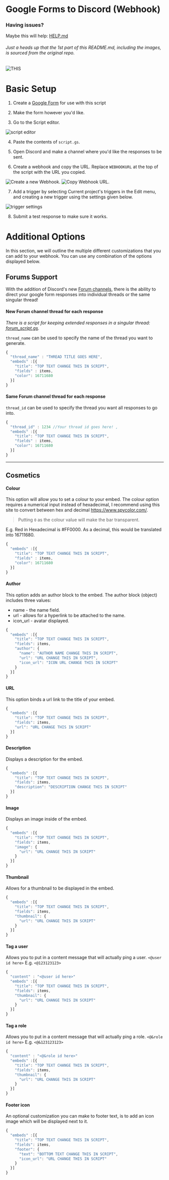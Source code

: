 # Google Forms to Discord (Webhook)

### Having issues?
Maybe this will help: [HELP.md](https://github.com/Kelo/Google-Forms-to-Discord-Extended/blob/master/HELP.md)

###### Just a heads up that the 1st part of this README.md, including the images, is sourced from the original repo.

![THIS](https://pillow.s-ul.eu/6ev89Z6J)

# Basic Setup

1) Create a [Google Form](https://docs.google.com/forms/u/0/) for use with this script
2) Make the form however you'd like.

3) Go to the Script editor.

![script editor](https://pillow.s-ul.eu/iLfUuy9l.png)

4) Paste the contents of `script.gs`.

5) Open Discord and make a channel where you'd like the responses to be sent.
6) Create a webhook and copy the URL. Replace `WEBHOOKURL` at the top of the script with the URL you copied.

![Create a new Webhook.](https://pillow.s-ul.eu/9G6CaZ7P)
![Copy Webhook URL.](https://pillow.s-ul.eu/fcfrn7vt)

7) Add a trigger by selecting Current project's triggers in the Edit menu, and creating a new trigger using the settings given below.

![trigger settings](https://user-images.githubusercontent.com/44692189/58762106-1236f880-856e-11e9-9a97-e275ffea9d65.jpg)

8) Submit a test response to make sure it works.


# Additional Options

In this section, we will outline the multiple different customizations that you can add to your webhook. You can use any combination of the options displayed below.

## Forums Support
With the addition of Discord's new [Forum channels](https://discord.com/blog/forum-channels-space-for-organized-conversation), there is the ability to direct your google form responses into individual threads or the same singular thread!


#### New Forum channel thread for each response

_There is a script for keeping extended responses in a singular thread: [forum_script.gs](https://github.com/Kelo/Google-Forms-to-Discord-Extended/blob/master/forum_script.gs)._

`thread_name` can be used to specify the name of the thread you want to generate.

```javascript
{
  "thread_name" : "THREAD TITLE GOES HERE",
  "embeds" :[{
    "title": "TOP TEXT CHANGE THIS IN SCRIPT",
    "fields" : items,
    "color": 16711680
  }]
}

```

#### Same Forum channel thread for each response
`thread_id` can be used to specify the thread you want all responses to go into.

```javascript
{
  "thread_id" : 1234 //Your thread id goes here! ,
  "embeds" :[{
    "title": "TOP TEXT CHANGE THIS IN SCRIPT",
    "fields" : items,
    "color": 16711680
  }]
}

```
-----

## Cosmetics 
#### Colour
This option will allow you to set a colour to your embed. The colour option requires a numerical input instead of hexadecimal, I recommend using this site to convert between hex and decimal https://www.spycolor.com/.
> Putting `0` as the colour value will make the bar transparent.

E.g. Red in Hexadecimal is #FF0000. As a decimal, this would be translated into 16711680.
```javascript
{
  "embeds" :[{
    "title": "TOP TEXT CHANGE THIS IN SCRIPT",
    "fields" : items,
    "color": 16711680
  }]
}
```

#### Author
This option adds an author block to the embed. The author block (object) includes three values:
  * name - the name field.
  * url - allows for a hyperlink to be attached to the name.
  * icon_url - avatar displayed.
```javascript
{
  "embeds" :[{
    "title": "TOP TEXT CHANGE THIS IN SCRIPT",
    "fields": items,
    "author": {
      "name": "AUTHOR NAME CHANGE THIS IN SCRIPT",
      "url": "URL CHANGE THIS IN SCRIPT",
      "icon_url": "ICON URL CHANGE THIS IN SCRIPT"
    }
  }]
}
```

#### URL
This option binds a url link to the title of your embed.
```javascript
{
  "embeds" :[{
    "title": "TOP TEXT CHANGE THIS IN SCRIPT",
    "fields": items,
    "url": "URL CHANGE THIS IN SCRIPT"
  }]
}
```

#### Description
Displays a description for the embed.
```javascript
{
  "embeds" :[{
    "title": "TOP TEXT CHANGE THIS IN SCRIPT",
    "fields": items,
    "description": "DESCRIPTION CHANGE THIS IN SCRIPT"
  }]
}
```

#### Image
Displays an image inside of the embed.
```javascript
{
  "embeds" :[{
    "title": "TOP TEXT CHANGE THIS IN SCRIPT",
    "fields": items,
    "image": {
      "url": "URL CHANGE THIS IN SCRIPT"
    }
  }]
}
```

#### Thumbnail
Allows for a thumbnail to be displayed in the embed.
```javascript
{
  "embeds" :[{
    "title": "TOP TEXT CHANGE THIS IN SCRIPT",
    "fields": items,
    "thumbnail": {
      "url": "URL CHANGE THIS IN SCRIPT"
    }
  }]
}
```

#### Tag a user
Allows you to put in a content message that will actually ping a user. ```<@user id here>``` E.g. ```<@123123123>```
```javascript
{
  "content" : "<@user id here>"
  "embeds" :[{
    "title": "TOP TEXT CHANGE THIS IN SCRIPT",
    "fields": items,
    "thumbnail": {
      "url": "URL CHANGE THIS IN SCRIPT"
    }
  }]
}
```

#### Tag a role
Allows you to put in a content message that will actually ping a role. ```<@&role id here>``` E.g. ```<@&123123123>```
```javascript
{
  "content" : "<@&role id here>"
  "embeds" :[{
    "title": "TOP TEXT CHANGE THIS IN SCRIPT",
    "fields": items,
    "thumbnail": {
      "url": "URL CHANGE THIS IN SCRIPT"
    }
  }]
}
```

#### Footer icon
An optional customization you can make to footer text, is to add an icon image which will be displayed next to it.
```javascript
{
  "embeds" :[{
    "title": "TOP TEXT CHANGE THIS IN SCRIPT",
    "fields": items,
    "footer": {
      "text": "BOTTOM TEXT CHANGE THIS IN SCRIPT",
      "icon_url": "URL CHANGE THIS IN SCRIPT"
    }
  }]
}
```
